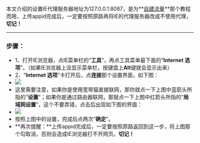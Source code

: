 本文介绍的设置IE代理服务器地址为127.0.0.1:8087，是为**[自建流量](https://github.com/comeforu2012/truth/wiki/%E8%87%AA%E5%BB%BA%E6%B5%81%E9%87%8F)**那个教程而用，上传appid完成后，一定要按照原路再将IE的代理服务器改成不使用代理，**切记！**

***

### 步骤：
* 1、打开IE浏览器，点IE菜单栏的“**工具**”，再点工具菜单最下面的“**Internet 选项**”。（如果IE浏览器上没显示菜单栏，按键盘上**Alt**键就会显示出来）
* 2、“**Internet 选项**”卡打开后，点**连接**那个设置界面，如下图：
 * ![](https://l1e8bq.bl3301.livefilestore.com/y2m18Mbyb06PKx5pPtIIplMLtU4phia3726JDMO-4nhOGm3iHOnbzOYbxSknhlyTMrkMCCcT08eS4K1RIxiNXkrfvGVJTcfnmoKJaeFcHGS0Tiyw0RwD7Z7bXWkG4QsSu47dZdFJzHpBiv2YWgfLaTvFmZT-5ppL-qM4IhvpNdioJU/Image%2010.png?psid=1)
 * 这里需要注意，如果你是使用宽带猫直接联网，那你就点一下上图中蓝箭头所指的“**设置**”；如果你是通过路由器联网，那就点一下上图中红箭头所指的“**局域网设置**”，这个不要弄错，点击后出现如下图的界面：
 * ![](https://l1e8bq.bl3301.livefilestore.com/y2mQGw3ifsH8VD45Sepl4QKp46RfLtssN2Q82CHM5GGELtUQ0oh6hmtXXdUPfiQpf5i-g7cGHzotSVdoIhNYWrrh5hKDzGPmM1hVO2lmxaMsXnTwI4cYnMnx_oNGKTauQQ7aIzpQkANEH3dwikog9dQvgqIYY92q9wNpX2TnpZiybM/Image%2011.png?psid=1)
 * 按照上图中的设置，完成后点两次“**确定**”。
 * **再次提醒：**上传appid完成后，一定要按照原路返回到这一步，将上图那个勾取消，否则会造成IE浏览器打不开网页。**切记！**

